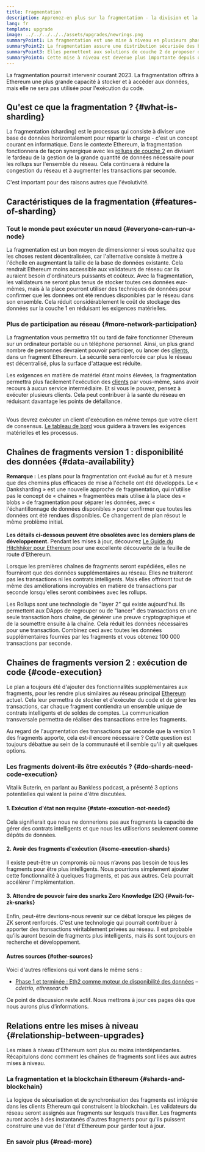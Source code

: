 ```yaml
---
title: Fragmentation
description: Apprenez-en plus sur la fragmentation - la division et la répartition des données chargées nécessaires pour offrir à Ethereum des capacités supérieures de transaction et faciliter leur exécution.
lang: fr
template: upgrade
image: ../../../../../assets/upgrades/newrings.png
summaryPoint1: La fragmentation est une mise à niveau en plusieurs phases visant à améliorer l'évolutivité et la capacité d'Ethereum.
summaryPoint2: La fragmentation assure une distribution sécurisée des besoins en matière de stockage des données, rendant les rollups encore plus économiques et les nœuds plus faciles à exploiter.
summaryPoint3: Elles permettent aux solutions de couche 2 de proposer de faibles frais de transaction tout en profitant de la sécurité d'Ethereum.
summaryPoint4: Cette mise à niveau est devenue plus importante depuis qu'Ethereum est passé à la preuve d'enjeu.
---
```


<UpgradeStatus dateKey="page-upgrades-shards-date">
    La fragmentation pourrait intervenir courant 2023. La fragmentation offrira à Ethereum une plus grande capacité à stocker et à accéder aux données, mais elle ne sera pas utilisée pour l'exécution du code.
</UpgradeStatus>

## Qu'est ce que la fragmentation ? {#what-is-sharding}

La fragmentation (sharding) est le processus qui consiste à diviser une base de données horizontalement pour répartir la charge - c'est un concept courant en informatique. Dans le contexte Ethereum, la fragmentation fonctionnera de façon synergique avec les [rollups de couche 2](/layer-2/) en divisant le fardeau de la gestion de la grande quantité de données nécessaire pour les rollups sur l'ensemble du réseau. Cela continuera à réduire la congestion du réseau et à augmenter les transactions par seconde.

C'est important pour des raisons autres que l'évolutivité.

## Caractéristiques de la fragmentation {#features-of-sharding}

### Tout le monde peut exécuter un nœud {#everyone-can-run-a-node}

La fragmentation est un bon moyen de dimensionner si vous souhaitez que les choses restent décentralisées, car l'alternative consiste à mettre à l'échelle en augmentant la taille de la base de données existante. Cela rendrait Ethereum moins accessible aux validateurs de réseau car ils auraient besoin d'ordinateurs puissants et coûteux. Avec la fragmentation, les validateurs ne seront plus tenus de stocker toutes ces données eux-mêmes, mais à la place pourront utiliser des techniques de données pour confirmer que les données ont été rendues disponibles par le réseau dans son ensemble. Cela réduit considérablement le coût de stockage des données sur la couche 1 en réduisant les exigences matérielles.

### Plus de participation au réseau {#more-network-participation}

La fragmentation vous permettra tôt ou tard de faire fonctionner Ethereum sur un ordinateur portable ou un téléphone personnel. Ainsi, un plus grand nombre de personnes devraient pouvoir participer, ou lancer des [clients](/developers/docs/nodes-and-clients/), dans un fragment Ethereum. La sécurité sera renforcée car plus le réseau est décentralisé, plus la surface d'attaque est réduite.

Les exigences en matière de matériel étant moins élevées, la fragmentation permettra plus facilement l'exécution des [clients](/developers/docs/nodes-and-clients/) par vous-même, sans avoir recours à aucun service intermédiaire. Et si vous le pouvez, pensez à exécuter plusieurs clients. Cela peut contribuer à la santé du réseau en réduisant davantage les points de défaillance.

<br />

<InfoBanner isWarning>
  Vous devrez exécuter un client d'exécution en même temps que votre client de consensus. <a href="https://launchpad.ethereum.org" target="_blank">Le tableau de bord</a> vous guidera à travers les exigences matérielles et les processus.
</InfoBanner>

## Chaînes de fragments version 1 : disponibilité des données {#data-availability}

<InfoBanner emoji=":construction:" isWarning>
  <strong>Remarque :</strong> Les plans pour la fragmentation ont évolué au fur et à mesure que des chemins plus efficaces de mise à l'échelle ont été développés. Le « Danksharding » est une nouvelle approche de fragmentation, qui n'utilise pas le concept de « chaînes » fragmentées mais utilise à la place des « blobs » de fragmentation pour séparer les données, avec « l'échantillonnage de données disponibles » pour confirmer que toutes les données ont été rendues disponibles. Ce changement de plan résout le même problème initial.<br/><br/>
  <strong>Les détails ci-dessous peuvent être obsolètes avec les derniers plans de développement.</strong> Pendant les mises à jour, découvrez <a href="https://members.delphidigital.io/reports/the-hitchhikers-guide-to-ethereum">Le Guide du Hitchhiker pour Ethereum</a> pour une excellente découverte de la feuille de route d'Ethereum.
</InfoBanner>

Lorsque les premières chaînes de fragments seront expédiées, elles ne fourniront que des données supplémentaires au réseau. Elles ne traiteront pas les transactions ni les contrats intelligents. Mais elles offriront tout de même des améliorations incroyables en matière de transactions par seconde lorsqu'elles seront combinées avec les rollups.

Les Rollups sont une technologie de "layer 2" qui existe aujourd'hui. Ils permettent aux DApps de regrouper ou de "lancer" des transactions en une seule transaction hors chaîne, de générer une preuve cryptographique et de la soumettre ensuite à la chaîne. Cela réduit les données nécessaires pour une transaction. Combinez ceci avec toutes les données supplémentaires fournies par les fragments et vous obtenez 100 000 transactions par seconde.

## Chaînes de fragments version 2 : exécution de code {#code-execution}

Le plan a toujours été d'ajouter des fonctionnalités supplémentaires aux fragments, pour les rendre plus similaires au réseau principal [Ethereum](/glossary/#mainnet) actuel. Cela leur permettra de stocker et d'exécuter du code et de gérer les transactions, car chaque fragment contiendra un ensemble unique de contrats intelligents et de soldes de comptes. La communication transversale permettra de réaliser des transactions entre les fragments.

Au regard de l'augmentation des transactions par seconde que la version 1 des fragments apporte, cela est-il encore nécessaire ? Cette question est toujours débattue au sein de la communauté et il semble qu'il y ait quelques options.

### Les fragments doivent-ils être exécutés ? {#do-shards-need-code-execution}

Vitalik Buterin, en parlant au Bankless podcast, a présenté 3 options potentielles qui valent la peine d'être discutées.

<YouTube id="-R0j5AMUSzA" start="5841" />

#### 1. Exécution d'état non requise {#state-execution-not-needed}

Cela signifierait que nous ne donnerions pas aux fragments la capacité de gérer des contrats intelligents et que nous les utiliserions seulement comme dépôts de données.

#### 2. Avoir des fragments d'exécution {#some-execution-shards}

Il existe peut-être un compromis où nous n’avons pas besoin de tous les fragments pour être plus intelligents. Nous pourrions simplement ajouter cette fonctionnalité à quelques fragments, et pas aux autres. Cela pourrait accélérer l'implémentation.

#### 3. Attendre de pouvoir faire des snarks Zero Knowledge (ZK) {#wait-for-zk-snarks}

Enfin, peut-être devrions-nous revenir sur ce débat lorsque les pièges de ZK seront renforcés. C'est une technologie qui pourrait contribuer à apporter des transactions véritablement privées au réseau. Il est probable qu’ils auront besoin de fragments plus intelligents, mais ils sont toujours en recherche et développement.

#### Autres sources {#other-sources}

Voici d'autres réflexions qui vont dans le même sens :

- [Phase 1 et terminée : Eth2 comme moteur de disponibilité des données](https://ethresear.ch/t/phase-one-and-done-eth2-as-a-data-availability-engine/5269/8) – _cdetrio, ethresear.ch_

Ce point de discussion reste actif. Nous mettrons à jour ces pages dès que nous aurons plus d’informations.

## Relations entre les mises à niveau {#relationship-between-upgrades}

Les mises à niveau d'Ethereum sont plus ou moins interdépendantes. Récapitulons donc comment les chaînes de fragments sont liées aux autres mises à niveau.

### La fragmentation et la blockchain Ethereum {#shards-and-blockchain}

La logique de sécurisation et de synchronisation des fragments est intégrée dans les clients Ethereum qui construisent la blockchain. Les validateurs du réseau seront assignés aux fragments sur lesquels travailler. Les fragments auront accès à des instantanés d'autres fragments pour qu'ils puissent construire une vue de l'état d'Ethereum pour garder tout à jour.

### En savoir plus {#read-more}

<ShardChainsList />
